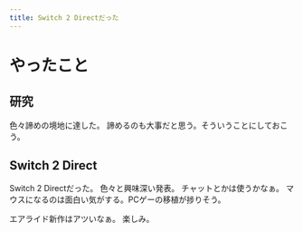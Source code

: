 ```yaml
---
title: Switch 2 Directだった
---
```


# やったこと

## 研究

色々諦めの境地に達した。
諦めるのも大事だと思う。そういうことにしておこう。

## Switch 2 Direct

Switch 2 Directだった。
色々と興味深い発表。
チャットとかは使うかなぁ。
マウスになるのは面白い気がする。PCゲーの移植が捗りそう。

エアライド新作はアツいなぁ。
楽しみ。

